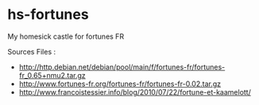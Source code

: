 # hs-fortunes
My homesick castle for fortunes FR


Sources Files :
 * http://http.debian.net/debian/pool/main/f/fortunes-fr/fortunes-fr_0.65+nmu2.tar.gz
 * http://www.fortunes-fr.org/fortunes-fr/fortunes-fr-0.02.tar.gz
 * http://www.francoistessier.info/blog/2010/07/22/fortune-et-kaamelott/
 
 
